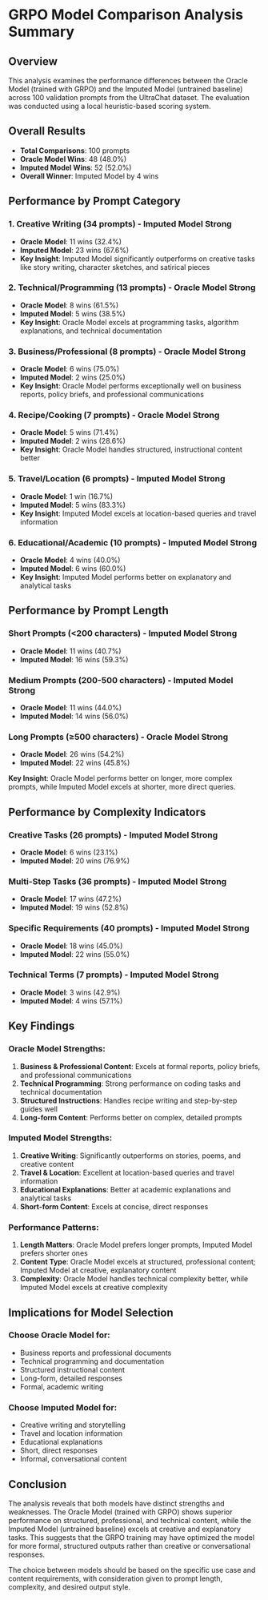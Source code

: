 # GRPO Model Comparison Analysis Summary

## Overview
This analysis examines the performance differences between the Oracle Model (trained with GRPO) and the Imputed Model (untrained baseline) across 100 validation prompts from the UltraChat dataset. The evaluation was conducted using a local heuristic-based scoring system.

## Overall Results
- **Total Comparisons**: 100 prompts
- **Oracle Model Wins**: 48 (48.0%)
- **Imputed Model Wins**: 52 (52.0%)
- **Overall Winner**: Imputed Model by 4 wins

## Performance by Prompt Category

### 1. Creative Writing (34 prompts) - Imputed Model Strong
- **Oracle Model**: 11 wins (32.4%)
- **Imputed Model**: 23 wins (67.6%)
- **Key Insight**: Imputed Model significantly outperforms on creative tasks like story writing, character sketches, and satirical pieces

### 2. Technical/Programming (13 prompts) - Oracle Model Strong
- **Oracle Model**: 8 wins (61.5%)
- **Imputed Model**: 5 wins (38.5%)
- **Key Insight**: Oracle Model excels at programming tasks, algorithm explanations, and technical documentation

### 3. Business/Professional (8 prompts) - Oracle Model Strong
- **Oracle Model**: 6 wins (75.0%)
- **Imputed Model**: 2 wins (25.0%)
- **Key Insight**: Oracle Model performs exceptionally well on business reports, policy briefs, and professional communications

### 4. Recipe/Cooking (7 prompts) - Oracle Model Strong
- **Oracle Model**: 5 wins (71.4%)
- **Imputed Model**: 2 wins (28.6%)
- **Key Insight**: Oracle Model handles structured, instructional content better

### 5. Travel/Location (6 prompts) - Imputed Model Strong
- **Oracle Model**: 1 win (16.7%)
- **Imputed Model**: 5 wins (83.3%)
- **Key Insight**: Imputed Model excels at location-based queries and travel information

### 6. Educational/Academic (10 prompts) - Imputed Model Strong
- **Oracle Model**: 4 wins (40.0%)
- **Imputed Model**: 6 wins (60.0%)
- **Key Insight**: Imputed Model performs better on explanatory and analytical tasks

## Performance by Prompt Length

### Short Prompts (<200 characters) - Imputed Model Strong
- **Oracle Model**: 11 wins (40.7%)
- **Imputed Model**: 16 wins (59.3%)

### Medium Prompts (200-500 characters) - Imputed Model Strong
- **Oracle Model**: 11 wins (44.0%)
- **Imputed Model**: 14 wins (56.0%)

### Long Prompts (≥500 characters) - Oracle Model Strong
- **Oracle Model**: 26 wins (54.2%)
- **Imputed Model**: 22 wins (45.8%)

**Key Insight**: Oracle Model performs better on longer, more complex prompts, while Imputed Model excels at shorter, more direct queries.

## Performance by Complexity Indicators

### Creative Tasks (26 prompts) - Imputed Model Strong
- **Oracle Model**: 6 wins (23.1%)
- **Imputed Model**: 20 wins (76.9%)

### Multi-Step Tasks (36 prompts) - Imputed Model Strong
- **Oracle Model**: 17 wins (47.2%)
- **Imputed Model**: 19 wins (52.8%)

### Specific Requirements (40 prompts) - Imputed Model Strong
- **Oracle Model**: 18 wins (45.0%)
- **Imputed Model**: 22 wins (55.0%)

### Technical Terms (7 prompts) - Imputed Model Strong
- **Oracle Model**: 3 wins (42.9%)
- **Imputed Model**: 4 wins (57.1%)

## Key Findings

### Oracle Model Strengths:
1. **Business & Professional Content**: Excels at formal reports, policy briefs, and professional communications
2. **Technical Programming**: Strong performance on coding tasks and technical documentation
3. **Structured Instructions**: Handles recipe writing and step-by-step guides well
4. **Long-form Content**: Performs better on complex, detailed prompts

### Imputed Model Strengths:
1. **Creative Writing**: Significantly outperforms on stories, poems, and creative content
2. **Travel & Location**: Excellent at location-based queries and travel information
3. **Educational Explanations**: Better at academic explanations and analytical tasks
4. **Short-form Content**: Excels at concise, direct responses

### Performance Patterns:
1. **Length Matters**: Oracle Model prefers longer prompts, Imputed Model prefers shorter ones
2. **Content Type**: Oracle Model excels at structured, professional content; Imputed Model at creative, explanatory content
3. **Complexity**: Oracle Model handles technical complexity better, while Imputed Model excels at creative complexity

## Implications for Model Selection

### Choose Oracle Model for:
- Business reports and professional documents
- Technical programming and documentation
- Structured instructional content
- Long-form, detailed responses
- Formal, academic writing

### Choose Imputed Model for:
- Creative writing and storytelling
- Travel and location information
- Educational explanations
- Short, direct responses
- Informal, conversational content

## Conclusion

The analysis reveals that both models have distinct strengths and weaknesses. The Oracle Model (trained with GRPO) shows superior performance on structured, professional, and technical content, while the Imputed Model (untrained baseline) excels at creative and explanatory tasks. This suggests that the GRPO training may have optimized the model for more formal, structured outputs rather than creative or conversational responses.

The choice between models should be based on the specific use case and content requirements, with consideration given to prompt length, complexity, and desired output style. 